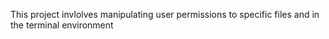 This project invlolves manipulating user permissions to specific files and in the terminal environment
